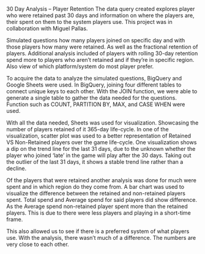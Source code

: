 30 Day Analysis – Player Retention 
The data query created explores player who were retained past 30 days and information on where the players are, their spent on them to the system players use. This project was in collaboration with Miguel Pallas.

Simulated questions how many players joined on specific day and with those players how many were retained. As well as the fractional retention of players.
Additional analysis included of players with rolling 30-day retention spend more to players who aren’t retained and if they’re in specific region. Also view of which platform/system do most player prefer.

To acquire the data to analyze the simulated questions, BigQuery and Google Sheets were used. In BigQuery, joining four different tables to connect unique keys to each other. With the JOIN function, we were able to generate a single table to gather the data needed for the questions. Function such as COUNT, PARTITION BY, MAX, and CASE WHEN were used.

With all the data needed, Sheets was used for visualization. Showcasing the number of players retained of it 365-day life-cycle. In one of the visualization, scatter plot was used to a better representation of Retained VS Non-Retained players over the game life-cycle. One visualization shows a dip on the trend line for the last 31 days, due to the unknown whether the player who joined ‘late’ in the game will play after the 30 days. Taking out the outlier of the last 31 days, it shows a stable trend line rather than a decline.

Of the players that were retained another analysis was done for much were spent and in which region do they come from. A bar chart was used to visualize the difference between the retained and non-retained players spent. Total spend and Average spend for said players did show difference. As the Average spend non-retained player spent more than the retained players. This is due to there were less players and playing in a short-time frame.

This also allowed us to see if there is a preferred system of what players use. With the analysis, there wasn’t much of a difference. The numbers are very close to each other.
